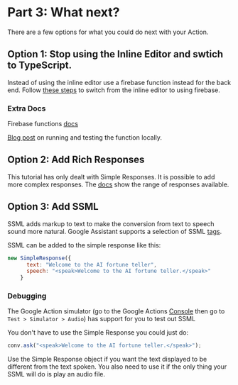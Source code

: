 # Part 3: What next?

There are a few options for what you could do next with your Action.

## Option 1: Stop using the Inline Editor and swtich to TypeScript.

Instead of using the inline editor use a firebase function instead for the back end. Follow [these steps](./extras/firebaseBackend.md) to switch from the inline editor to using firebase.

### Extra Docs

Firebase functions [docs](https://firebase.google.com/docs/functions/)

[Blog post](https://www.theguardian.com/info/2019/jan/31/hey-google-help-me-use-cloud-functions) on running and testing the function locally.

## Option 2: Add Rich Responses

This tutorial has only dealt with Simple Responses. It is possible to add more complex responses. The [docs](https://developers.google.com/actions/assistant/responses) show the range of responses available.

## Option 3: Add SSML

SSML adds markup to text to make the conversion from text to speech sound more natural. Google Assistant supports a selection of SSML [tags](https://developers.google.com/actions/reference/ssml).

SSML can be added to the simple response like this:

```javascript
new SimpleResponse({
      text: "Welcome to the AI fortune teller",
      speech: "<speak>Welcome to the AI fortune teller.</speak>"
    }
```

### Debugging

The Google Action simulator (go to the Google Actions [Console](https://console.actions.google.com) then go to `Test > Simulator > Audio`) has support for you to test out SSML

You don't have to use the Simple Response you could just do:

```javascript
conv.ask("<speak>Welcome to the AI fortune teller.</speak>");
```

Use the Simple Response object if you want the text displayed to be different from the text spoken. You also need to use it if the only thing your SSML will do is play an audio file.
